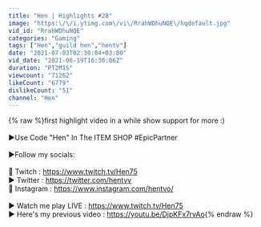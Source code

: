```yaml
---
title: "Hen | Highlights #28"
image: "https:\/\/i.ytimg.com\/vi\/RrahWDhuNQE\/hqdefault.jpg"
vid_id: "RrahWDhuNQE"
categories: "Gaming"
tags: ["Hen","guild hen","hentv"]
date: "2021-07-03T02:30:04+03:00"
vid_date: "2021-06-19T16:30:06Z"
duration: "PT2M1S"
viewcount: "71262"
likeCount: "6779"
dislikeCount: "51"
channel: "Hen"
---
```

{% raw %}first highlight video in a while show support for more :)<br /><br />►Use Code &quot;Hen&quot; In The ITEM SHOP #EpicPartner<br /><br />►Follow my socials:<br /><br />🔴 Twitch : <a rel="nofollow" target="blank" href="https://www.twitch.tv/Hen75">https://www.twitch.tv/Hen75</a><br />▶️ Twitter : <a rel="nofollow" target="blank" href="https://twitter.com/hentvv">https://twitter.com/hentvv</a><br />📸 Instagram : <a rel="nofollow" target="blank" href="https://www.instagram.com/hentvo/">https://www.instagram.com/hentvo/</a><br /><br />► Watch me play LIVE : <a rel="nofollow" target="blank" href="https://www.twitch.tv/Hen75">https://www.twitch.tv/Hen75</a><br />► Here's my previous video :  <a rel="nofollow" target="blank" href="https://youtu.be/DjpKFx7rvAo">https://youtu.be/DjpKFx7rvAo</a>{% endraw %}
